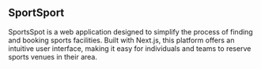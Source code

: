 ## SportSport

SportsSpot is a web application designed to simplify the process of finding and booking sports facilities. Built with Next.js, this platform offers an intuitive user interface, making it easy for individuals and teams to reserve sports venues in their area.
